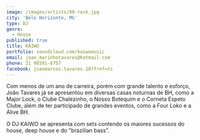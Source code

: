 ```yaml
---
image: /images/artists/80-rock.jpg
city: 'Belo Horizonte, MG'
type: DJ
genre:
  - House
published: true
title: KAIWO
portfolio: soundcloud.com/kaiwomusic
email: joao_marinhotavares@hotmail.com
phone: 31 98591-8757
facebook: joaomarcos.tavares.10?fref=ts
---
```

Com menos de um ano de carreira, porém com grande talento e esforço, João Tavares já se apresentou em diversas casas noturnas de BH, como a Major Lock, o Clube Chalezinho, o Nosso Botequim e o Corneta Espeto Clube, além de ter participado de grandes eventos, como a Four Loko e a Alive BH.

O DJ KAIWO se apresenta com sets contendo os maiores sucessos do house, deep house e do "brazilian bass".
